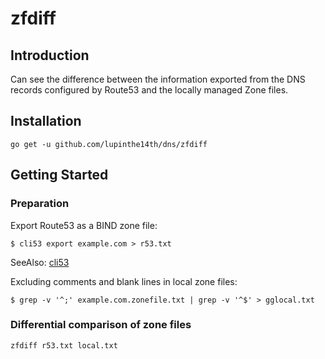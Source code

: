 # zfdiff

## Introduction

Can see the difference between the information exported from the DNS records configured by Route53 and the locally managed Zone files.


## Installation

```
go get -u github.com/lupinthe14th/dns/zfdiff
```

## Getting Started

### Preparation

Export Route53 as a BIND zone file:

```
$ cli53 export example.com > r53.txt
```

SeeAlso: [cli53](https://github.com/barnybug/cli53)


Excluding comments and blank lines in local zone files:

```
$ grep -v '^;' example.com.zonefile.txt | grep -v '^$' > gglocal.txt
```

### Differential comparison of zone files

```
zfdiff r53.txt local.txt
```
